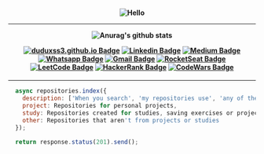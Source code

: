 <h4 align="center">
 
![Hello](https://user-images.githubusercontent.com/70382532/138322189-2db8df52-9dcb-40a0-88a8-c365466bd33d.gif)

<hr>
  
![Anurag's github stats](https://github-readme-stats.vercel.app/api?username=duduxs&PAT_1=show_icons=true&bg_color=050C21&text_color=FFF&title_color=FFFF&icon_color=FFF&PAT_1)

<div align="center">

[![duduxss3.github.io Badge](https://img.shields.io/badge/-duduxs.github.io-6633cc?style=flat-square&logo=DTube&color=14274e&link=https://duduxs.github.io/portfolio/)](https://duduxs.github.io/portfolio/)
[![Linkedin Badge](https://img.shields.io/badge/-Linkedin-6633cc?style=flat-square&logo=Linkedin&color=14274e&link=https://www.linkedin.com/in/eduarddojose/)](https://www.linkedin.com/in/eduarddojose/)
[![Medium Badge](https://img.shields.io/badge/-Medium-6633cc?style=flat-square&logo=Elixir&color=14274e&link=https://medium.com/@duduxss3)](https://medium.com/@duduxss3)
[![Whatsapp Badge](https://img.shields.io/badge/-WhatsApp-6633cc?style=flat-square&logo=Whatsapp&color=14274e&link=https://whats.link/eduardojose)](https://whats.link/eduardojose)
[![Gmail Badge](https://img.shields.io/badge/-Gmail-c14438?style=flat-square&logo=Gmail&color=14274e&link=mailto:duduxss3@gmail.com)](mailto:duduxss3@gmail.com)
[![RocketSeat Badge](https://img.shields.io/badge/-RocketSeat-6633cc?style=flat-square&logo=Polymer-Project&color=14274e&link=https://app.rocketseat.com.br/me/eduardo-jose-1594223134)](https://app.rocketseat.com.br/me/eduardo-jose-1594223134)
[![LeetCode Badge](https://img.shields.io/badge/-LeetCode-6633cc?style=flat-square&logo=leetcode&color=14274e&link=https://leetcode.com/Duduxs/)](https://leetcode.com/Duduxs/)
[![HackerRank Badge](https://img.shields.io/badge/-HackerRank-6633cc?style=flat-square&logo=HackerRank&color=14274e&link=https://www.hackerrank.com/Edudev142)](https://www.hackerrank.com/Edudev142)
[![CodeWars Badge](https://img.shields.io/badge/-CodeWars-6633cc?style=flat-square&logo=Codewars&color=14274e&link=https://www.codewars.com/users/Duduxs)](https://www.codewars.com/users/Duduxs)
</div>
</h4>

<hr>

```javascript
  async repositories.index({
    description: ['When you search', 'my repositories use', 'any of these values above'],
    project: Repositories for personal projects,
    study: Repositories created for studies, saving exercises or projects,
    other: Repositories that aren't from projects or studies
  });
  
  return response.status(201).send();
```





